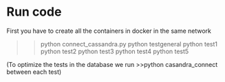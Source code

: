 # Run code
First you have to create all the containers in docker in the same network

>> python connect_cassandra.py
>> python testgeneral
>> python test1
>> python test2
>> python test3
>> python test4
>> python test5


(To optimize the tests in the database we run >>python casandra_connect between each test)

